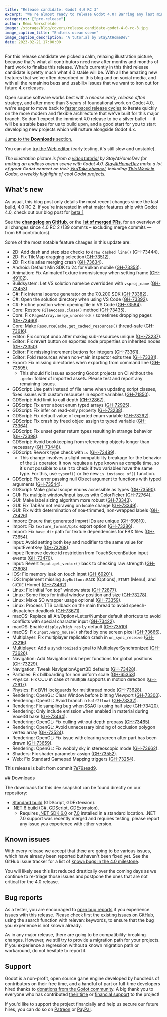 ```yaml
---
title: "Release candidate: Godot 4.0 RC 3"
excerpt: "We're almost ready to release Godot 4.0! Barring any last minute critical regression, this RC should reflect what the 4.0-stable release will be."
categories: ["pre-release"]
author: Rémi Verschelde
image: /storage/blog/covers/release-candidate-godot-4-0-rc-3.jpg
image_caption_title: "Endless ocean scene"
image_caption_description: "A tutorial by StayAtHomeDev"
date: 2023-02-21 17:00:00
---
```


For this release candidate we picked a calm, relaxing illustration picture, because that's what all contributors need now after months and months of hard work to finalize this release. What's currently in this third release candidate is pretty much what 4.0 stable will be. With all the amazing new features that we've often described on this blog and on social media, and with all the remaining bugs and usability issues that we want to iron out for future 4.x releases.

Open source software works best with a *release early, release often* strategy, and after more than 3 years of foundational work on Godot 4.0, we're eager to move back to [faster paced release cycles](https://godotengine.org/article/release-management-4-0-and-beyond) to iterate quickly on the more modern and flexible architecture that we've built for this major branch. So don't expect the imminent 4.0 release to be a silver bullet -- it will be a stable base for us to build upon, and a good start for you to start developing new projects which will mature alongside Godot 4.x.

[Jump to the **Downloads** section.](#downloads)

You can also [try the Web editor](https://editor.godotengine.org/releases/4.0.rc3/godot.editor.html) (early testing, it's still slow and unstable).

*The illustration picture is from a [video tutorial](https://www.youtube.com/watch?v=WfRb50J7hD8) by StayAtHomeDev for making an endless ocean scene with Godot 4.0. [StayAtHomeDev](https://www.youtube.com/@stayathomedev) make a lot of great Godot content on their [YouTube channel](https://www.youtube.com/@stayathomedev), including [This Week in Godot](https://www.youtube.com/playlist?list=PLEHvj4yeNfeHArSU6U2a715ssJYYCnKCg), a weekly highlight of cool Godot projects.*

## What's new

As usual, this blog post only details the most recent changes since the last build, 4.0 RC 2. If you're interested in what major features ship with Godot 4.0, check out our blog post for [beta 1](/article/dev-snapshot-godot-4-0-beta-1).

See the [**changelog on GitHub**](https://github.com/godotengine/godot/compare/d2699dc7ab96fbd75faccc1f32f55baebf1d84dc...7e79aead99a53ee7cdf383add9a6a2aea4f15beb), or the [**list of merged PRs**](https://github.com/godotengine/godot/pulls?q=is%3Apr+merged%3A2023-02-14T11%3A00..2023-02-21T12%3A00+is%3Amerged+sort%3Acreated-asc+milestone%3A4.0), for an overview of all changes since 4.0 RC 2 (139 commits – excluding merge commits ― from 68 contributors).

Some of the most notable feature changes in this update are:

- 2D: Add dash and step size checks to `draw_dashed_line()` ([GH-73444](https://github.com/godotengine/godot/pull/73444)).
- 2D: Fix TileMap dragging selection ([GH-73512](https://github.com/godotengine/godot/pull/73512)).
- 2D: Fix tile atlas merging crash ([GH-73634](https://github.com/godotengine/godot/pull/73634)).
- Android: Default Min SDK to 24 for Vulkan mobile ([GH-73353](https://github.com/godotengine/godot/pull/73353)).
- Animation: Fix AnimatedTexture inconsistency when setting frame ([GH-49102](https://github.com/godotengine/godot/pull/49102)).
- Buildsystem: Let VS solution name be overridden with `vsproj_name` ([GH-73453](https://github.com/godotengine/godot/pull/73453)).
- C#: Fix internal source generator on the 7.0.200 SDK ([GH-73382](https://github.com/godotengine/godot/pull/73382)).
- C#: Open the solution directory when using VS Code ([GH-73392](https://github.com/godotengine/godot/pull/73392)).
- C#: Fix line position when opening file in VS Code ([GH-73584](https://github.com/godotengine/godot/pull/73584)).
- Core: Restore `FileAccess.close()` method ([GH-73435](https://github.com/godotengine/godot/pull/73435)).
- Core: Fix `PagedArray.merge_unordered()` sometimes dropping pages ([GH-73460](https://github.com/godotengine/godot/pull/73460)).
- Core: Make `ResourceCache.get_cached_resources()` thread-safe ([GH-73616](https://github.com/godotengine/godot/pull/73616)).
- Editor: Fix corrupt undo after making sub-resources unique ([GH-73237](https://github.com/godotengine/godot/pull/73237)).
- Editor: Fix revert button on exported node properties on inherited nodes ([GH-73350](https://github.com/godotengine/godot/pull/73350)).
- Editor: Fix missing increment buttons for integers ([GH-73361](https://github.com/godotengine/godot/pull/73361)).
- Editor: Fold resources when non-main inspector exits tree ([GH-73381](https://github.com/godotengine/godot/pull/73381)).
- Export: Fix missing directories when exporting from command line ([GH-73595](https://github.com/godotengine/godot/pull/73595)).
  * This should fix issues exporting Godot projects on CI without the `.godot` folder of imported assets. Please test and report any remaining issues.
- GDScript: Use path instead of file name when updating script classes, fixes issues with custom resources in export variables ([GH-71850](https://github.com/godotengine/godot/pull/71850)).
- GDScript: Add limit to call depth ([GH-72867](https://github.com/godotengine/godot/pull/72867)).
- GDScript: Fix error about enum typed arrays ([GH-72925](https://github.com/godotengine/godot/pull/72925)).
- GDScript: Fix infer on read-only property ([GH-73238](https://github.com/godotengine/godot/pull/73238)).
- GDScript: Fix default value of exported enum variable ([GH-73292](https://github.com/godotengine/godot/pull/73292)).
- GDScript: Fix crash by freed object assign to typed variable ([GH-73364](https://github.com/godotengine/godot/pull/73364)).
- GDScript: Fix unset getter return types resulting in strange behavior ([GH-73398](https://github.com/godotengine/godot/pull/73398)).
- GDScript: Avoid bookkeeping from referencing objects longer than necessary ([GH-73448](https://github.com/godotengine/godot/pull/73448)).
- GDScript: Rework type check with `is` ([GH-73489](https://github.com/godotengine/godot/pull/73489)).
  * This change involves a slight compatibility breakage for the behavior of the `is` operator. It now requires a type known as compile time, so it's not possible to use it to check if two variables have the same type. For this, use `typeof()` or the new `is_instance_of()` function.
- GDScript: Fix error passing null Object argument to functions with typed arguments ([GH-73544](https://github.com/godotengine/godot/pull/73544)).
- GDScript: Make global scope enums accessible as types ([GH-73590](https://github.com/godotengine/godot/pull/73590)).
- GUI: Fix multiple window/input issues with ColorPicker ([GH-72764](https://github.com/godotengine/godot/pull/72764)).
- GUI: Make label sizing algorithm more robust ([GH-73343](https://github.com/godotengine/godot/pull/73343)).
- GUI: Fix TabBar not redrawing on locale change ([GH-73349](https://github.com/godotengine/godot/pull/73349)).
- GUI: Fix width determination of non-trimmed, non-wrapped labels ([GH-73426](https://github.com/godotengine/godot/pull/73426)).
- Import: Ensure that generated import IDs are unique ([GH-69810](https://github.com/godotengine/godot/pull/69810)).
- Import: Fix `texture_format/bptc` export option ([GH-73286](https://github.com/godotengine/godot/pull/73286)).
- Import: Fix `base_dir` path for texture dependencies for FBX files ([GH-73654](https://github.com/godotengine/godot/pull/73654)).
- Input: Avoid setting both key and modifier to the same value for InputEventKey ([GH-73268](https://github.com/godotengine/godot/pull/73268)).
- Input: Remove device id restriction from TouchScreenButton input events ([GH-73470](https://github.com/godotengine/godot/pull/73470)).
- Input: Revert `Input.get_vector()` back to checking raw strength ([GH-73608](https://github.com/godotengine/godot/pull/73608)).
- iOS: Fix memory leak on touch input ([GH-69201](https://github.com/godotengine/godot/pull/69201)).
- iOS: Implement missing `JoyButton::BACK` (Options), `START` (Menu), and `GUIDE` (Home) ([GH-73462](https://github.com/godotengine/godot/pull/73462)).
- Linux: Fix initial "on top" window state ([GH-72877](https://github.com/godotengine/godot/pull/72877)).
- Linux: Some fixes for initial window position and size ([GH-73278](https://github.com/godotengine/godot/pull/73278)).
- Linux: Make SO wrapper usage optional ([GH-73359](https://github.com/godotengine/godot/pull/73359)).
- Linux: Process TTS callback on the main thread to avoid speech-dispatcher deadlock ([GH-73671](https://github.com/godotengine/godot/pull/73671)).
- macOS: Replace all Alt/Option+Letter/Number default shortcuts to avoid conflicts with special character input ([GH-73422](https://github.com/godotengine/godot/pull/73422)).
- macOS: Enable `display/high_res` by default ([GH-73510](https://github.com/godotengine/godot/pull/73510)).
- macOS: Fix `Input.warp_mouse()` shifted by one screen pixel ([GH-73666](https://github.com/godotengine/godot/pull/73666)).
- Multiplayer: Fix multiplayer replication crash in `on_sync_receive` ([GH-73216](https://github.com/godotengine/godot/pull/73216)).
- Multiplayer: Add a `synchronized` signal to MultiplayerSynchronized ([GH-73626](https://github.com/godotengine/godot/pull/73626)).
- Navigation: Add NavigationLink helper functions for global positions ([GH-73229](https://github.com/godotengine/godot/pull/73229)).
- Navigation: Tweak NavigationAgent3D defaults ([GH-73428](https://github.com/godotengine/godot/pull/73428)).
- Particles: Fix billboarding for non uniform scale ([GH-65353](https://github.com/godotengine/godot/pull/65353)).
- Physics: Fix CCD in case of multiple supports in motion direction ([GH-72917](https://github.com/godotengine/godot/pull/72917)).
- Physics: Fix BVH lockguards for multithread mode ([GH-73628](https://github.com/godotengine/godot/pull/73628)).
- Rendering: OpenGL: Clear Window before blitting Viewport ([GH-73300](https://github.com/godotengine/godot/pull/73300)).
- Rendering: OpenGL: Avoid branch in `half2float` ([GH-73332](https://github.com/godotengine/godot/pull/73332)).
- Rendering: Fix sampling bug when SSAO is using half size ([GH-73420](https://github.com/godotengine/godot/pull/73420)).
- Rendering: Only include emission when enabled in material during VoxelGI bake ([GH-73464](https://github.com/godotengine/godot/pull/73464)).
- Rendering: OpenGL: Fix culling without depth prepass ([GH-73465](https://github.com/godotengine/godot/pull/73465)).
- Rendering: OpenGL: Avoid unnecessary binding of occlusion polygon vertex array ([GH-73524](https://github.com/godotengine/godot/pull/73524)).
- Rendering: OpenGL: Fix issue with clearing screen after part has been drawn ([GH-73659](https://github.com/godotengine/godot/pull/73659)).
- Rendering: OpenGL: Fix wobbly sky in stereoscopic mode ([GH-73662](https://github.com/godotengine/godot/pull/73662)).
- Shaders: Fix shader parameter assign ([GH-73552](https://github.com/godotengine/godot/pull/73552)).
- Web: Fix Standard Gamepad Mapping triggers ([GH-73254](https://github.com/godotengine/godot/pull/73254)).

This release is built from commit [7e79aead9](https://github.com/godotengine/godot/commit/7e79aead99a53ee7cdf383add9a6a2aea4f15beb).

<div id="downloads"></div>
## Downloads

The downloads for this dev snapshot can be found directly on our repository:

* [Standard build](https://downloads.tuxfamily.org/godotengine/4.0/rc3/) (GDScript, GDExtension).
* [.NET 6 build](https://downloads.tuxfamily.org/godotengine/4.0/rc3/mono) (C#, GDScript, GDExtension).
  - Requires [.NET SDK 6.0](https://dotnet.microsoft.com/en-us/download/dotnet/6.0) or [7.0](https://dotnet.microsoft.com/en-us/download/dotnet/7.0) installed in a standard location. .NET 7.0 support was recently merged and requires testing, please report any issue you experience with either version.

## Known issues

With every release we accept that there are going to be various issues, which have already been reported but haven't been fixed yet. See the GitHub issue tracker for a list of [known bugs in the 4.0 milestone](https://github.com/godotengine/godot/issues?q=is%3Aissue+is%3Aopen+milestone%3A4.0+label%3Abug+).

You will likely see this list reduced drastically over the coming days as we continue to re-triage those issues and postpone the ones that are not critical for the 4.0 release.

## Bug reports

As a tester, you are encouraged to [open bug reports](https://github.com/godotengine/godot/issues) if you experience issues with this release. Please check first the [existing issues on GitHub](https://github.com/godotengine/godot/issues), using the search function with relevant keywords, to ensure that the bug you experience is not known already.

As in any major release, there are going to be compatibility-breaking changes. However, we still try to provide a migration path for your projects. If you experience a regression without a known migration path or workaround, do not hesitate to report it.

## Support

Godot is a non-profit, open source game engine developed by hundreds of contributors on their free time, and a handful of part or full-time developers hired thanks to [donations from the Godot community](https://godotengine.org/donate). A big thank you to everyone who has contributed [their time](https://github.com/godotengine/godot/blob/master/AUTHORS.md) or [financial support](https://github.com/godotengine/godot/blob/master/DONORS.md) to the project!

If you'd like to support the project financially and help us secure our future hires, you can do so on [Patreon](https://www.patreon.com/godotengine) or [PayPal](https://godotengine.org/donate).
